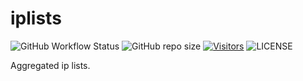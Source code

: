 # iplists

![GitHub Workflow Status](https://img.shields.io/github/actions/workflow/status/borestad/iplists/ci.yml?style=for-the-badge)
![GitHub repo size](https://img.shields.io/github/repo-size/borestad/iplists?style=for-the-badge)
[![Visitors](https://api.visitorbadge.io/api/combined?path=http://github.com/borestad/iplists&label=HITS&countColor=%23007EC5)](https://visitorbadge.io/status?path=https://github.com/borestad/iplists)
![LICENSE](https://img.shields.io/badge/license-MIT-blue?style=for-the-badge)

Aggregated ip lists.
